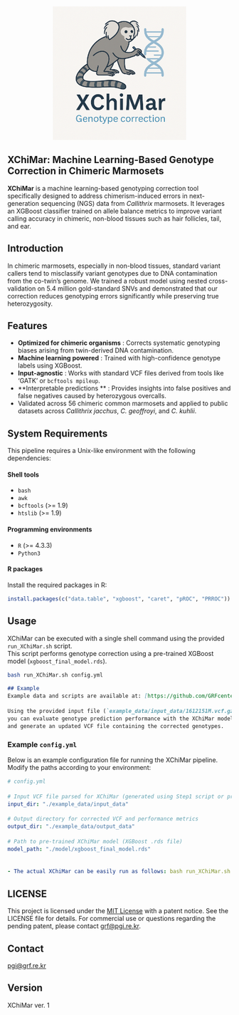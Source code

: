 <p align="center">
  <img src="./XChiMar_logo3.png" alt="XChiMar Logo" width="300"/>
</p>

## XChiMar: Machine Learning-Based Genotype Correction in Chimeric Marmosets

**XChiMar** is a machine learning-based genotyping correction tool specifically designed to address chimerism-induced errors in next-generation sequencing (NGS) data from _Callithrix_ marmosets. It leverages an XGBoost classifier trained on allele balance metrics to improve variant calling accuracy in chimeric, non-blood tissues such as hair follicles, tail, and ear.

## Introduction
In chimeric marmosets, especially in non-blood tissues, standard variant callers tend to misclassify variant genotypes due to DNA contamination from the co-twin’s genome. We trained a robust model using nested cross-validation on 5.4 million gold-standard SNVs and demonstrated that our correction reduces genotyping errors significantly while preserving true heterozygosity.

## Features
- **Optimized for chimeric organisms** : Corrects systematic genotyping biases arising from twin-derived DNA contamination.
- **Machine learning powered** : Trained with high-confidence genotype labels using XGBoost.
- **Input-agnostic** : Works with standard VCF files derived from tools like ‘GATK’ or `bcftools mpileup`.
- **Interpretable predictions ** : Provides insights into false positives and false negatives caused by heterozygous overcalls.
- Validated across 56 chimeric common marmosets and applied to public datasets across _Callithrix jacchus_, _C. geoffroyi_, and _C. kuhlii_. 


## System Requirements

This pipeline requires a Unix-like environment with the following dependencies:

#### Shell tools
- `bash`
- `awk`
- `bcftools` (>= 1.9)
- `htslib` (>= 1.9)

#### Programming environments
- `R` (>= 4.3.3)
- `Python3`

#### R packages
Install the required packages in R:
```r
install.packages(c("data.table", "xgboost", "caret", "pROC", "PRROC"))
```
  
## Usage

XChiMar can be executed with a single shell command using the provided `run_XChiMar.sh` script.  
This script performs genotype correction using a pre-trained XGBoost model (`xgboost_final_model.rds`).

```bash
bash run_XChiMar.sh config.yml

```

  


```markdown
## Example
Example data and scripts are available at: [https://github.com/GRFcenter/XChiMar/](https://github.com/GRFcenter/XChiMar/)

Using the provided input file (`example_data/input_data/1612151M.vcf.gz`),  
you can evaluate genotype prediction performance with the XChiMar model  
and generate an updated VCF file containing the corrected genotypes.

```
### Example `config.yml`

Below is an example configuration file for running the XChiMar pipeline. Modify the paths according to your environment:

```yaml
# config.yml

# Input VCF file parsed for XChiMar (generated using Step1 script or provided in example_data)
input_dir: "./example_data/input_data"

# Output directory for corrected VCF and performance metrics
output_dir: "./example_data/output_data"

# Path to pre-trained XChiMar model (XGBoost .rds file)
model_path: "./model/xgboost_final_model.rds"


- The actual XChiMar can be easily run as follows: bash run_XChiMar.sh config.yml
```
  
## LICENSE
This project is licensed under the [MIT License](LICENSE) with a patent notice. See the LICENSE file for details.
For commercial use or questions regarding the pending patent, please contact [grf@pgi.re.kr](mailto:grf@pgi.re.kr).

    
## Contact
pgi@grf.re.kr

## Version
XChiMar ver. 1

